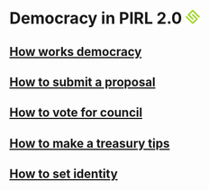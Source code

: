 # Democracy in PIRL 2.0 <img src="../media/pirlLogo.png" width="25"/>
## [How works democracy](./how_works_democracy.md)
## [How to submit a proposal](./submit_proposal.md)
## [How to vote for council](./vote_council.md)
## [How to make a treasury tips](./treasury_tips.md)
## [How to set identity](./setup_identity.md)